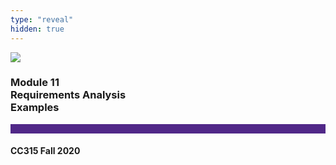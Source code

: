 ```yaml
---
type: "reveal"
hidden: true
---
```


<section>
<img class="stretch plain" src="/images/core-logo-on-white.png">
<h3> Module 11 <br> Requirements Analysis <br> Examples </h3>
<hr style="height:15px;color:512888;background-color:512888;">
<h4>CC315 Fall 2020</h4>
</section>